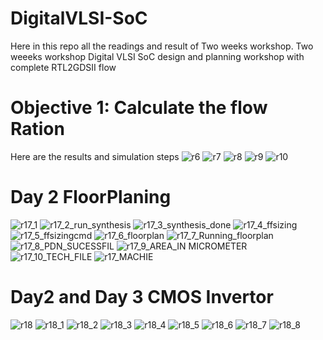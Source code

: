 # DigitalVLSI-SoC

Here in this repo all the readings and result of Two weeks workshop.
Two weeeks workshop Digital VLSI SoC design and planning workshop with complete RTL2GDSII flow

# Objective 1: Calculate the flow Ration 
Here are the results and simulation steps 
![r6](https://github.com/user-attachments/assets/ebcaf324-c4e2-45d3-82a6-5f20163dd7e5)
![r7](https://github.com/user-attachments/assets/01efcb85-6c18-4a57-958f-37eb77ca5422)
![r8](https://github.com/user-attachments/assets/8b4dec39-f417-4d88-8c39-9ba98504edea)
![r9](https://github.com/user-attachments/assets/6eb9b77d-1598-4dbc-a3ee-104dda1d8ff2)
![r10](https://github.com/user-attachments/assets/bb2b851e-d74a-4c77-abb8-3d32dd8c345f)

# Day 2 FloorPlaning
![r17_1](https://github.com/user-attachments/assets/a5d64d16-9891-4e5e-878d-e6d926f77a99)
![r17_2_run_synthesis](https://github.com/user-attachments/assets/8301539c-6648-49ec-ad27-82ae1d226e55)
![r17_3_synthesis_done](https://github.com/user-attachments/assets/7df511de-4d4a-48fa-ab5d-45de04be603f)
![r17_4_ffsizing](https://github.com/user-attachments/assets/fd46df34-51e7-4f55-9af9-ae5addd65fe9)
![r17_5_ffsizingcmd](https://github.com/user-attachments/assets/8f7e59f3-439f-44ac-a913-05c042a73f32)
![r17_6_floorplan](https://github.com/user-attachments/assets/6a7e35d4-073a-41f4-bbbc-763a94870793)
![r17_7_Running_floorplan](https://github.com/user-attachments/assets/4a56652c-a96e-46dd-9bcb-fc85bf48b9ee)
![r17_8_PDN_SUCESSFIL](https://github.com/user-attachments/assets/9a482f19-6164-4ec1-9f56-f376e3a820e7)
![r17_9_AREA_IN MICROMETER](https://github.com/user-attachments/assets/e995b8de-f0ca-4a73-b3a3-3514db8c64a5)
![r17_10_TECH_FILE](https://github.com/user-attachments/assets/8b639498-b976-4ad4-a29e-f43579746f84)
![r17_MACHIE](https://github.com/user-attachments/assets/4c864024-1fec-4d7f-aca7-4d7bb55f4cf6)

# Day2 and Day 3 CMOS Invertor 
![r18](https://github.com/user-attachments/assets/6bf6377a-687b-4e64-9ba5-3e4726f9ff48)
![r18_1](https://github.com/user-attachments/assets/58c59733-e393-47ce-97c4-11c9cbf2b79b)
![r18_2](https://github.com/user-attachments/assets/cd9bbf54-7eea-40a9-a7bf-c60094bb3159)
![r18_3](https://github.com/user-attachments/assets/4968a013-8db2-4e44-a991-ea6f6d0aab4a)
![r18_4](https://github.com/user-attachments/assets/383fcfbd-4d26-494b-97a5-6525b45ae742)
![r18_5](https://github.com/user-attachments/assets/89769604-42d4-48b6-9eed-29e78c4429cd)
![r18_6](https://github.com/user-attachments/assets/9610e4ca-e9f6-4a5f-ad39-89fefc5b5ebe)
![r18_7](https://github.com/user-attachments/assets/95faab1d-66e3-40d9-8c10-95d9fc8c0884)
![r18_8](https://github.com/user-attachments/assets/05fac0ec-b8ef-4ea4-87d7-2252e9bc5ac8)












